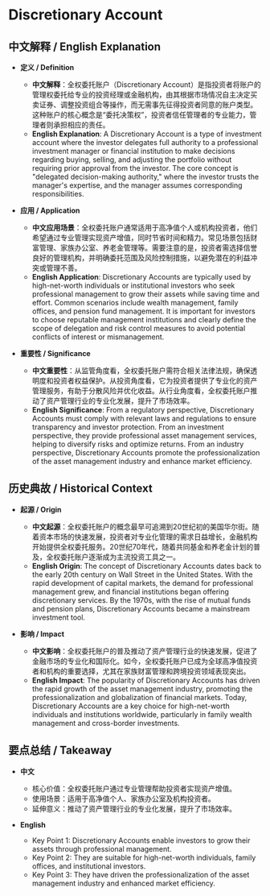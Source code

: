 # Discretionary Account

## 中文解释 / English Explanation

* **定义 / Definition**  
  - **中文解释**：全权委托账户（Discretionary Account）是指投资者将账户的管理权委托给专业的投资经理或金融机构，由其根据市场情况自主决定买卖证券、调整投资组合等操作，而无需事先征得投资者同意的账户类型。这种账户的核心概念是“委托决策权”，投资者信任管理者的专业能力，管理者则承担相应的责任。  
  - **English Explanation**: A Discretionary Account is a type of investment account where the investor delegates full authority to a professional investment manager or financial institution to make decisions regarding buying, selling, and adjusting the portfolio without requiring prior approval from the investor. The core concept is "delegated decision-making authority," where the investor trusts the manager's expertise, and the manager assumes corresponding responsibilities.

* **应用 / Application**  
  - **中文应用场景**：全权委托账户通常适用于高净值个人或机构投资者，他们希望通过专业管理实现资产增值，同时节省时间和精力。常见场景包括财富管理、家族办公室、养老金管理等。需要注意的是，投资者需选择信誉良好的管理机构，并明确委托范围及风险控制措施，以避免潜在的利益冲突或管理不善。  
  - **English Application**: Discretionary Accounts are typically used by high-net-worth individuals or institutional investors who seek professional management to grow their assets while saving time and effort. Common scenarios include wealth management, family offices, and pension fund management. It is important for investors to choose reputable management institutions and clearly define the scope of delegation and risk control measures to avoid potential conflicts of interest or mismanagement.

* **重要性 / Significance**  
  - **中文重要性**：从监管角度看，全权委托账户需符合相关法律法规，确保透明度和投资者权益保护。从投资角度看，它为投资者提供了专业化的资产管理服务，有助于分散风险并优化收益。从行业角度看，全权委托账户推动了资产管理行业的专业化发展，提升了市场效率。  
  - **English Significance**: From a regulatory perspective, Discretionary Accounts must comply with relevant laws and regulations to ensure transparency and investor protection. From an investment perspective, they provide professional asset management services, helping to diversify risks and optimize returns. From an industry perspective, Discretionary Accounts promote the professionalization of the asset management industry and enhance market efficiency.

## 历史典故 / Historical Context

* **起源 / Origin**  
  - **中文起源**：全权委托账户的概念最早可追溯到20世纪初的美国华尔街。随着资本市场的快速发展，投资者对专业化管理的需求日益增长，金融机构开始提供全权委托服务。20世纪70年代，随着共同基金和养老金计划的普及，全权委托账户逐渐成为主流投资工具之一。  
  - **English Origin**: The concept of Discretionary Accounts dates back to the early 20th century on Wall Street in the United States. With the rapid development of capital markets, the demand for professional management grew, and financial institutions began offering discretionary services. By the 1970s, with the rise of mutual funds and pension plans, Discretionary Accounts became a mainstream investment tool.

* **影响 / Impact**  
  - **中文影响**：全权委托账户的普及推动了资产管理行业的快速发展，促进了金融市场的专业化和国际化。如今，全权委托账户已成为全球高净值投资者和机构的重要选择，尤其在家族财富管理和跨境投资领域表现突出。  
  - **English Impact**: The popularity of Discretionary Accounts has driven the rapid growth of the asset management industry, promoting the professionalization and globalization of financial markets. Today, Discretionary Accounts are a key choice for high-net-worth individuals and institutions worldwide, particularly in family wealth management and cross-border investments.

## 要点总结 / Takeaway

* **中文**  
  - 核心价值：全权委托账户通过专业管理帮助投资者实现资产增值。  
  - 使用场景：适用于高净值个人、家族办公室及机构投资者。  
  - 延伸意义：推动了资产管理行业的专业化发展，提升了市场效率。  

* **English**  
  - Key Point 1: Discretionary Accounts enable investors to grow their assets through professional management.  
  - Key Point 2: They are suitable for high-net-worth individuals, family offices, and institutional investors.  
  - Key Point 3: They have driven the professionalization of the asset management industry and enhanced market efficiency.